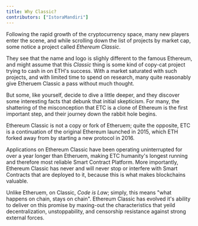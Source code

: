 ```yaml
---
title: Why Classic?
contributors: ["IstoraMandiri"]
---
```


Following the rapid growth of the cryptocurrency space, many new players enter the scene, and while scrolling down the list of projects by market cap, some notice a project called _Ethereum Classic_.

They see that the name and logo is slighly different to the famous Ethereum, and might assume that this _Classic_ thing is some kind of copy-cat project trying to cash in on ETH's success. With a market saturated with such projects, and with limited time to spend on research, many quite reasonably give Etheruem Classic a pass without much thought.

But some, like yourself, decide to dive a little deeper, and they discover some interesting facts that debunk that initial skepticism. For many, the shattering of the misconception that ETC is a clone of Ethereum is the first important step, and their journey down the rabbit hole begins.

Ethereum Classic is not a copy or fork of Etheruem; quite the opposite, ETC is a continuation of the original Ethereum launched in 2015, which ETH forked away from by starting a new protocol in 2016.

Applications on Ethereum Classic have been operating uninterrupted for over a year longer than Etheruem, making ETC humanity's longest running and therefore most reliable Smart Contract Platform. More importantly, Ethereum Classic has never and will never stop or interfere with Smart Contracts that are deployed to it, because this is what makes blockchains valuable.

Unlike Etheruem, on Classic, _Code is Law_; simply, this means "what happens on chain, stays on chain". Ethereum Classic has evolved it's ability to deliver on this promise by maxing-out the characteristics that yeild decentralization, unstoppability, and censorship resistance against strong external forces.
